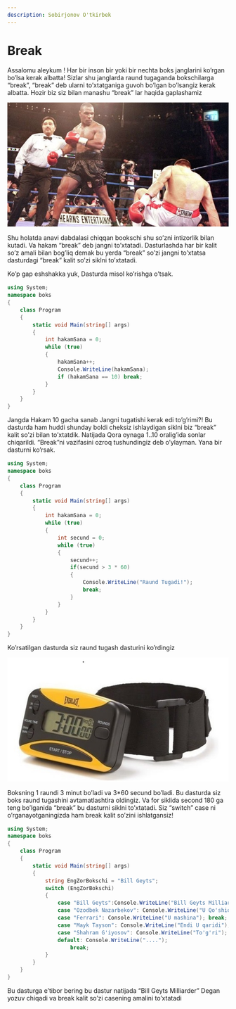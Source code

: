 ```yaml
---
description: Sobirjonov O'tkirbek
---
```


# Break

Assalomu aleykum ! Har bir inson bir yoki bir nechta boks janglarini ko’rgan bo’lsa kerak albatta! Sizlar shu janglarda raund tugaganda bokschilarga “break”, “break” deb ularni to’xtatganiga guvoh bo’lgan bo’lsangiz kerak albatta. Hozir biz siz bilan manashu “break” lar haqida gaplashamiz

![Buni Tayson desak ham bo&apos;larkan](../../.gitbook/assets/break.jpg)

Shu holatda anavi dabdalasi chiqqan bookschi shu so’zni intizorlik bilan kutadi. Va hakam “break” deb jangni to’xtatadi. Dasturlashda har bir kalit so’z amali bilan bog’liq demak bu yerda “break” so’zi jangni to’xtatsa dasturdagi “break” kalit so’zi siklni to’xtatadi.

Ko’p gap eshshakka yuk, Dasturda misol ko’rishga o’tsak.

```csharp
using System;
namespace boks
{
    class Program
    {
        static void Main(string[] args)
        {
            int hakamSana = 0;
            while (true)
            {
                hakamSana++;
                Console.WriteLine(hakamSana);
                if (hakamSana == 10) break;
            }
        }
    }
}
```

Jangda Hakam 10 gacha sanab Jangni tugatishi kerak edi to’g’rimi?! Bu dasturda ham huddi shunday boldi cheksiz ishlaydigan siklni biz “break” kalit so’zi bilan to’xtatdik. Natijada Qora oynaga 1..10 oralig’ida sonlar chiqarildi. “Break”ni vazifasini ozroq tushundingiz deb o’ylayman. Yana bir dasturni ko’rsak.

```csharp
using System;
namespace boks
{
    class Program
    {
        static void Main(string[] args)
        {
            int hakamSana = 0;
            while (true)
            {
                int secund = 0;
                while (true)
                {
                    secund++;
                    if(secund > 3 * 60)
                    {
                        Console.WriteLine("Raund Tugadi!");
                        break;
                    }
                }
            }
        }
    }
}
```

Ko’rsatilgan dasturda siz raund tugash dasturini ko’rdingiz

![Aloqasi yo;&apos;q bo&apos;lsa ham ko&apos;rsataman\)](../../.gitbook/assets/break2.jpg)

Boksning 1 raundi 3 minut bo’ladi va 3\*60 secund bo’ladi. Bu dasturda siz boks raund tugashini avtamatlashtira oldingiz. Va for siklida second 180 ga teng bo’lganida “break” bu dasturni siklni to’xtatadi. Siz “switch” case ni o’rganayotganingizda ham break kalit so’zini ishlatgansiz!

```csharp
using System;
namespace boks
{
    class Program
    {
        static void Main(string[] args)
        {
            string EngZorBokschi = "Bill Geyts";
            switch (EngZorBokschi)
            {
                case "Bill Geyts":Console.WriteLine("Bill Geyts Milliarder"); break;
                case "Ozodbek Nazarbekov": Console.WriteLine("U Qo'shiqchi"); break;
                case "Ferrari": Console.WriteLine("U mashina"); break;
                case "Mayk Tayson": Console.WriteLine("Endi U qaridi"); break;
                case "Shahram G'iyosov": Console.WriteLine("To'g'ri"); break;
                default: Console.WriteLine("....");
                    break;
            }
        }
    }
}
```

Bu dasturga e’tibor bering bu dastur natijada “Bill Geyts Milliarder” Degan yozuv chiqadi va break kalit so’zi casening amalini to’xtatadi


